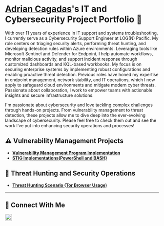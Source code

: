 # <a href="https://www.linkedin.com/in/adrian-cagadas-8b8927128/">Adrian Cagadas</a>'s IT and Cybersecurity Project Portfolio 🔐

With over 11 years of experience in IT support and systems troubleshooting, I currently serve as a Cybersecurity Support Engineer at LOG(N) Pacific. My role centers on triaging security alerts, performing threat hunting, and developing detection rules within Azure environments. Leveraging tools like Microsoft Sentinel and Defender for Endpoint, I help automate workflows, monitor malicious activity, and support incident response through customized dashboards and KQL-based workbooks. My focus is on securing enterprise systems by implementing robust configurations and enabling proactive threat detection. Previous roles have honed my expertise in endpoint management, network stability, and IT operations, which I now apply to safeguard cloud environments and mitigate modern cyber threats. Passionate about collaboration, I work to empower teams with actionable insights and secure infrastructure solutions.

I'm passionate about cybersecurity and love tackling complex challenges through hands-on projects. From vulnerability management to threat detection, these projects allow me to dive deep into the ever-evolving landscape of cybersecurity. Please feel free to check them out and see the work I’ve put into enhancing security operations and processes!


## ⚠️ Vulnerability Management Projects

- **[Vulnerability Management Program Implementation](https://github.com/adrian1668/vulnerability-management-program)**
- **[STIG Implementations(PowerShell and BASH)](https://github.com/adrian1668/STIG-Implementation)**

## 🚨 Threat Hunting and Security Operations

- **[Threat Hunting Scenario (Tor Browser Usage)](https://github.com/joshmadakor0/threat-hunting-scenario-tor)**

<hr/>

## 🤳 Connect With Me


[<img align="left" alt="___________ | LinkedIn" width="22px" src="https://cdn.jsdelivr.net/npm/simple-icons@v3/icons/linkedin.svg" />][linkedin]


[linkedin]: [https://linkedin.com/in/](https://www.linkedin.com/in/adrian-cagadas-8b8927128/)

<!--
<img width="35" alt="image" src="https://github.com/user-attachments/assets/2f41c7cd-5ea8-4475-b451-a37161b6c3fb"> 
<img width="35" alt="image" src="https://github.com/user-attachments/assets/77649969-9910-4994-8b96-74a116cfb2a8">
-->
